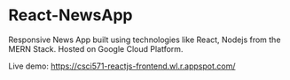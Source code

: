 # React-NewsApp
Responsive News App built using technologies like React, Nodejs from the MERN Stack. Hosted on Google Cloud Platform. 

Live demo: https://csci571-reactjs-frontend.wl.r.appspot.com/
